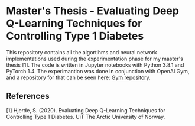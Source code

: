 # Master's Thesis - Evaluating Deep Q-Learning Techniques for Controlling Type 1 Diabetes

This repository contains all the algortihms and neural network implementations used during the experimentation phase for my master's thesis [1].
The code is written in Jupyter notebooks with Python 3.8.1 and PyTorch 1.4. The experimantion was done in conjunction with OpenAI Gym, and a repository for that can be seen here: [Gym repository](https://github.com/sigurdhjerde/gym/tree/master_student_branch).

## References
<a id="1">[1]</a> 
Hjerde, S. (2020). 
Evaluating Deep Q-Learning Techniques for Controlling Type 1 Diabetes. 
UiT The Arctic University of Norway.

